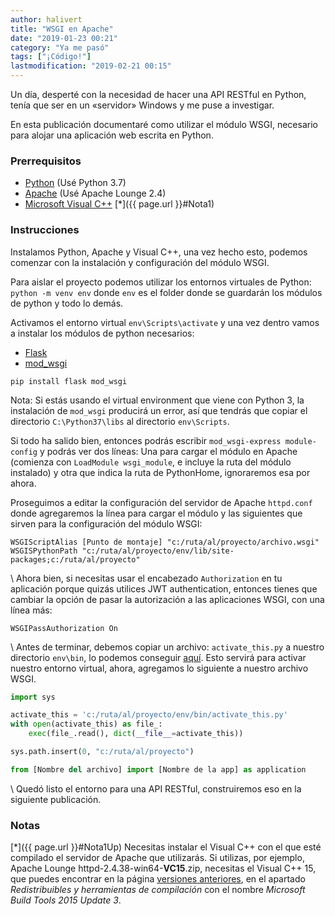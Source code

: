 ```yaml
---
author: halivert
title: "WSGI en Apache"
date: "2019-01-23 00:21"
category: "Ya me pasó"
tags: ["¡Código!"]
lastmodification: "2019-02-21 00:15"
---
```


Un día, desperté con la necesidad de hacer una API RESTful en Python, tenía que
ser en un «servidor» Windows y me puse a investigar.

En esta publicación documentaré como utilizar el módulo WSGI, necesario para
alojar una aplicación web escrita en Python.

### Prerrequisitos
- [Python][1] (Usé Python 3.7)
- [Apache][2] (Usé Apache Lounge 2.4)
<a class="anchor" name="Nota1Up"></a>
- [Microsoft Visual C++][3] [*]({{ page.url }}#Nota1)

<!--Seguir leyendo-->

### Instrucciones
Instalamos Python, Apache y Visual C++, una vez hecho esto, podemos comenzar con
la instalación y configuración del módulo WSGI.

Para aislar el proyecto podemos utilizar los entornos virtuales de Python:
`python -m venv env` donde `env` es el folder donde se guardarán los módulos de
python y todo lo demás.

Activamos el entorno virtual `env\Scripts\activate` y una vez dentro vamos a
instalar los módulos de python necesarios:
- [Flask][4]
- [mod_wsgi][5]

`pip install flask mod_wsgi`

Nota: Si estás usando el virtual environment que viene con Python 3, la
instalación de `mod_wsgi` producirá un error, así que tendrás que copiar el
directorio `C:\Python37\libs` al directorio `env\Scripts`.

Si todo ha salido bien, entonces podrás escribir `mod_wsgi-express
module-config` y podrás ver dos líneas: Una para cargar el módulo en Apache
(comienza con `LoadModule wsgi_module`, e incluye la ruta del módulo instalado)
y otra que indica la ruta de PythonHome, ignoraremos esa por ahora.

Proseguimos a editar la configuración del servidor de Apache `httpd.conf` donde
agregaremos la línea para cargar el módulo y las siguientes que sirven para la
configuración del módulo WSGI:
```
WSGIScriptAlias [Punto de montaje] "c:/ruta/al/proyecto/archivo.wsgi"
WSGISPythonPath "c:/ruta/al/proyecto/env/lib/site-packages;c:/ruta/al/proyecto"
```
\\
Ahora bien, si necesitas usar el encabezado `Authorization` en tu aplicación
porque quizás utilices JWT authentication, entonces tienes que cambiar la opción
de pasar la autorización a las aplicaciones WSGI, con una línea más:
```
WSGIPassAuthorization On
```
\\
Antes de terminar, debemos copiar un archivo: `activate_this.py` a nuestro
directorio `env\bin`, lo podemos conseguir [aquí][7]. Esto servirá para activar
nuestro entorno virtual, ahora, agregamos lo siguiente a nuestro archivo WSGI.
```python
import sys

activate_this = 'c:/ruta/al/proyecto/env/bin/activate_this.py'
with open(activate_this) as file_:
    exec(file_.read(), dict(__file__=activate_this))

sys.path.insert(0, "c:/ruta/al/proyecto")

from [Nombre del archivo] import [Nombre de la app] as application
```
\\
Quedó listo el entorno para una API RESTful, construiremos eso en la siguiente
publicación.

### Notas
<a class="anchor" name="Nota1"></a>
[*]({{ page.url }}#Nota1Up) Necesitas instalar el Visual C++ con el que esté
compilado el servidor de Apache que utilizarás. Si utilizas, por ejemplo, Apache
Lounge httpd-2.4.38-win64-**VC15**.zip, necesitas el Visual C++ 15, que puedes
encontrar en la página [versiones anteriores][6], en el apartado
_Redistribuibles y herramientas de compilación_ con el nombre _Microsoft Build
Tools 2015 Update 3_.

[1]: https://www.python.org
[2]: https://www.apachelounge.com
[3]: https://visualstudio.microsoft.com/downloads
[4]: http://flask.pocoo.org
[5]: https://modwsgi.readthedocs.io/en/develop
[6]: https://visualstudio.microsoft.com/es/vs/older-downloads/
[7]: https://github.com/pypa/virtualenv/blob/master/virtualenv_embedded/activate_this.py
